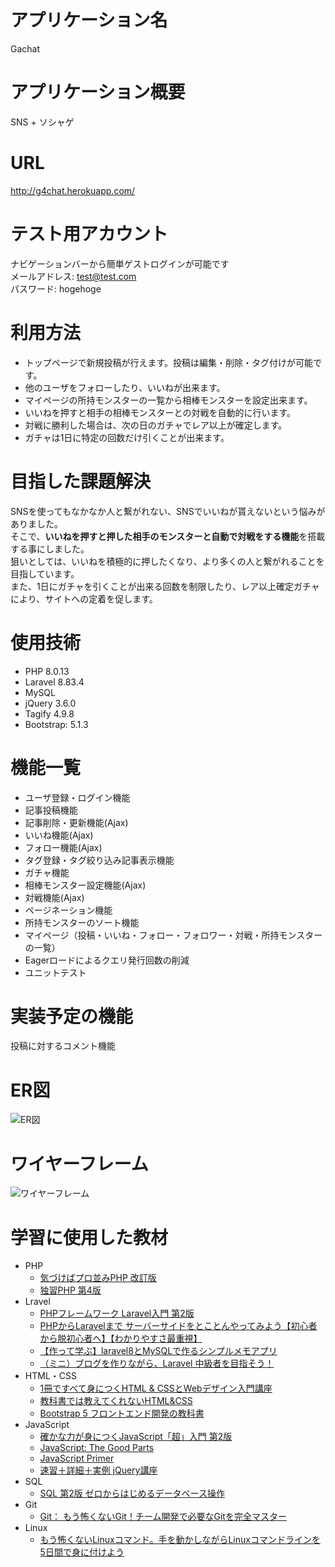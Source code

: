 # アプリケーション名

Gachat

# アプリケーション概要

SNS + ソシャゲ

# URL

<http://g4chat.herokuapp.com/>

# テスト用アカウント

ナビゲーションバーから簡単ゲストログインが可能です  
メールアドレス: test@test.com  
パスワード: hogehoge  

# 利用方法

* トップページで新規投稿が行えます。投稿は編集・削除・タグ付けが可能です。
* 他のユーザをフォローしたり、いいねが出来ます。
* マイページの所持モンスターの一覧から相棒モンスターを設定出来ます。
* いいねを押すと相手の相棒モンスターとの対戦を自動的に行います。
* 対戦に勝利した場合は、次の日のガチャでレア以上が確定します。
* ガチャは1日に特定の回数だけ引くことが出来ます。

# 目指した課題解決

SNSを使ってもなかなか人と繋がれない、SNSでいいねが貰えないという悩みがありました。  
そこで、**いいねを押すと押した相手のモンスターと自動で対戦をする機能**を搭載する事にしました。  
狙いとしては、いいねを積極的に押したくなり、より多くの人と繋がれることを目指しています。  
また、1日にガチャを引くことが出来る回数を制限したり、レア以上確定ガチャにより、サイトへの定着を促します。

# 使用技術

* PHP 8.0.13
* Laravel 8.83.4
* MySQL
* jQuery 3.6.0
* Tagify 4.9.8
* Bootstrap: 5.1.3

# 機能一覧

* ユーザ登録・ログイン機能
* 記事投稿機能
* 記事削除・更新機能(Ajax)
* いいね機能(Ajax)
* フォロー機能(Ajax)
* タグ登録・タグ絞り込み記事表示機能
* ガチャ機能
* 相棒モンスター設定機能(Ajax)
* 対戦機能(Ajax)
* ページネーション機能
* 所持モンスターのソート機能
* マイページ（投稿・いいね・フォロー・フォロワー・対戦・所持モンスターの一覧）
* Eagerロードによるクエリ発行回数の削減
* ユニットテスト

# 実装予定の機能

投稿に対するコメント機能

# ER図

![ER図](https://user-images.githubusercontent.com/39022092/163806950-0307da6b-9ae1-436d-8072-e50b2d186720.png)

# ワイヤーフレーム

![ワイヤーフレーム](https://user-images.githubusercontent.com/39022092/163780744-cda0427f-8134-4351-a729-83e83f14897e.png)

# 学習に使用した教材

* PHP
  * [気づけばプロ並みPHP 改訂版](https://www.ric.co.jp/book/programming/detail/192)
  * [独習PHP 第4版](https://www.shoeisha.co.jp/book/detail/9784798168494)
* Lravel
  * [PHPフレームワーク Laravel入門 第2版](https://www.shuwasystem.co.jp/book/9784798060996.html)
  * [PHPからLaravelまで サーバーサイドをとことんやってみよう【初心者から脱初心者へ】【わかりやすさ最重視】](https://www.udemy.com/course/phpbeginnertolaravel/)
  * [【作って学ぶ】laravel8とMySQLで作るシンプルメモアプリ](https://www.udemy.com/course/laravel8mysql/)
  * [（ミニ）ブログを作りながら、Laravel 中級者を目指そう！](https://www.udemy.com/course/laravel-blog/)
* HTML・CSS
  * [1冊ですべて身につくHTML & CSSとWebデザイン入門講座](https://www.sbcr.jp/product/4797398892/)
  * [教科書では教えてくれないHTML&CSS](https://direct.gihyo.jp/view/item/000000001556)
  * [Bootstrap 5 フロントエンド開発の教科書](https://gihyo.jp/dp/ebook/2021/978-4-297-12491-5)
* JavaScript
  * [確かな力が身につくJavaScript「超」入門 第2版](https://www.sbcr.jp/product/4815601577/)
  * [JavaScript: The Good Parts](https://www.oreilly.co.jp/books/9784873113913/)
  * [JavaScript Primer](https://jsprimer.net/)
  * [速習＋詳細＋実例 jQuery講座](https://www.udemy.com/course/jquery-kouza/)
* SQL
  * [SQL 第2版 ゼロからはじめるデータベース操作](https://www.shoeisha.co.jp/book/detail/9784798144450)
* Git
  * [Git： もう怖くないGit！チーム開発で必要なGitを完全マスター](https://www.udemy.com/course/unscared_git/)
* Linux
  * [もう怖くないLinuxコマンド。手を動かしながらLinuxコマンドラインを5日間で身に付けよう](https://www.udemy.com/course/unscared_linux/)
